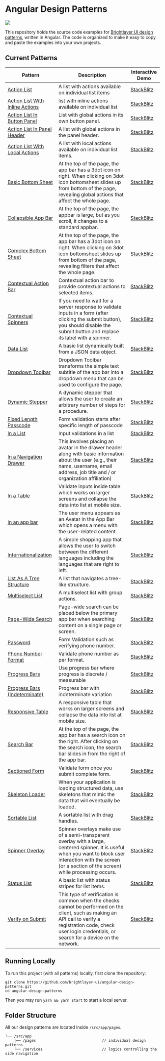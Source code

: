 # Angular Design Patterns

[![](https://img.shields.io/circleci/project/github/brightlayer-ui/angular-design-patterns/master.svg?style=flat)](https://circleci.com/gh/brightlayer-ui/angular-design-patterns/tree/master)

This repository holds the source code examples for [Brightlayer UI design patterns](https://brightlayer-ui.github.io/patterns), written in Angular. The code is organized to make it easy to copy and paste the examples into your own projects.

## Current Patterns

| Pattern                                                      | Description                                                  | Interactive Demo                                             |
| ------------------------------------------------------------ | ------------------------------------------------------------ | ------------------------------------------------------------ |
| [Action List](https://brightlayer-ui.github.io/patterns/lists)       | A list with actions available on individual list items       | [StackBlitz](https://stackblitz.com/github/brightlayer-ui/angular-design-patterns/tree/master?file=src%2Fapp%2Fpages%2Flist%2Faction-list%2Faction-list.component.html) |
| [Action List With Inline Actions](https://brightlayer-ui.github.io/patterns/lists)  | list with inline actions available on individual list| [StackBlitz](https://stackblitz.com/github/brightlayer-ui/angular-design-patterns/tree/master?file=src%2Fapp%2Fpages%2Flist%2Finline-actions%2Finline-actions.component.html) |
| [Action List In Button Panel](https://brightlayer-ui.github.io/patterns/lists)  | List with global actions in its own button panel.| [StackBlitz](https://stackblitz.com/github/brightlayer-ui/angular-design-patterns/tree/master?file=src%2Fapp%2Fpages%2Flist%2Finline-button-panel%2Finline-button-panel.component.html) |
| [Action List In Panel Header](https://brightlayer-ui.github.io/patterns/lists)  | A list with global actions in the panel header.| [StackBlitz](https://stackblitz.com/github/brightlayer-ui/angular-design-patterns/tree/master?file=src%2Fapp%2Fpages%2Flist%2Fin-panel-header%2Fin-panel-header.component.html) |
| [Action List With Local Actions](https://brightlayer-ui.github.io/patterns/lists)  | A list with local actions available on individual list items.| [StackBlitz](https://stackblitz.com/github/brightlayer-ui/angular-design-patterns/tree/master?file=src%2Fapp%2Fpages%2Flist%2Finline-local-actions%2Finline-local-actions.component.html) |
| [Basic Bottom Sheet](https://brightlayer-ui.github.io/patterns/overlay) | At the top of the page, the app bar has a 3dot icon on right. When clicking on 3dot icon bottomsheet slides up from bottom of the page, revealing global actions that affect the whole page. | [StackBlitz](https://stackblitz.com/github/brightlayer-ui/angular-design-patterns/tree/master?file=src%2Fapp%2Fpages%2Foverlays%2Fbasic-bottom-sheet%2Fbasic-bottom-sheet.component.html) |
| [Collapsible App Bar](https://brightlayer-ui.github.io/patterns/appbar) | At the top of the page, the appbar is large, but as you scroll, it changes to a standard appbar. | [StackBlitz](https://stackblitz.com/github/brightlayer-ui/angular-design-patterns/tree/master?file=src%2Fapp%2Fpages%2Fapp-bar%2Fcollapsible-app-bar%2Fcollapsible-app-bar.component.ts) |
| [Complex Bottom Sheet](https://brightlayer-ui.github.io/patterns/overlay) | At the top of the page, the app bar has a 3dot icon on right. When clicking on 3dot icon bottomsheet slides up from bottom of the page, revealing filters that affect the whole page. | [StackBlitz](https://stackblitz.com/github/brightlayer-ui/angular-design-patterns/tree/master?file=src%2Fapp%2Fpages%2Foverlays%2Fcomplex-bottom-sheet%2Fcomplex-bottom-sheet.component.html) |
| [Contextual Action Bar](https://brightlayer-ui.github.io/patterns/appbar) | Contextual action bar to provide contextual actions to selected items. | [StackBlitz](https://stackblitz.com/github/brightlayer-ui/angular-design-patterns/tree/master?file=src%2Fapp%2Fpages%2Fapp-bar%2Fcollapsible-app-bar%2Fcollapsible-app-bar.component.html) |
| [Contextual Spinners](https://brightlayer-ui.github.io/patterns/loading) | If you need to wait for a server response to validate inputs in a form (after clicking the submit button), you should disable the submit button and replace its label with a spinner. | [StackBlitz](https://stackblitz.com/github/brightlayer-ui/angular-design-patterns/tree/master?file=src%2Fapp%2Fpages%2Floading-waiting-states%2Fcontextual-spinners%2Fcontextual-spinners.component.html) |
| [Data List](https://brightlayer-ui.github.io/patterns/lists)         | A basic list dynamically built from a JSON data object.      | [StackBlitz](https://stackblitz.com/github/brightlayer-ui/angular-design-patterns/tree/master?file=src%2Fapp%2Fpages%2Flist%2Fdata-list%2Fdata-list.component.html) |
| [Dropdown Toolbar](https://brightlayer-ui.github.io/patterns/appbar) | Dropdown Toolbar transforms the simple text subtitle of the app bar into a dropdown menu that can be used to configure the page. | [StackBlitz](https://stackblitz.com/github/brightlayer-ui/angular-design-patterns/tree/master?file=src%2Fapp%2Fpages%2Fapp-bar%2Fdropdown-toolbar%2Fdropdown-toolbar.component.html) |
| [Dynamic Stepper](https://brightlayer-ui.github.io/patterns/steppers) | A dynamic stepper that allows the user to create an arbitrary number of steps for a procedure. | [StackBlitz](https://stackblitz.com/github/brightlayer-ui/angular-design-patterns/tree/master?file=src%2Fapp%2Fpages%2Fdynamic-stepper%2Fdynamic-stepper.component.html) |
| [Fixed Length Passcode](https://brightlayer-ui.github.io/patterns/forms)  | Form validation starts after specific length of passcode| [StackBlitz](https://stackblitz.com/github/brightlayer-ui/angular-design-patterns/tree/master?file=src%2Fapp%2Fpages%2Fforms-and-validation%2Ffix-length-passcode%2Ffix-length-passcode.component.html) |
| [In a List](https://brightlayer-ui.github.io/patterns/forms)  | Input validations in a list| [StackBlitz](https://stackblitz.com/github/brightlayer-ui/angular-design-patterns/tree/master?file=src%2Fapp%2Fpages%2Fforms-and-validation%2Fin-a-list%2Fin-a-list.component.html) |
| [In a Navigation Drawer](https://brightlayer-ui.github.io/patterns/account-menu)  | This involves placing an avatar in the drawer header along with basic information about the user (e.g., their name, username, email address, job title and / or organization affiliation)| [StackBlitz](https://stackblitz.com/github/brightlayer-ui/angular-design-patterns/tree/master?file=src%2Fapp%2Fpages%2Faccount-menu%2Fin-a-drawer%2Fmenu-in-a-drawer.component.html) |
| [In a Table](https://brightlayer-ui.github.io/patterns/forms)  | Validate inputs inside table which works on larger screens and collapse the data into list at mobile size.| [StackBlitz](https://stackblitz.com/github/brightlayer-ui/angular-design-patterns/tree/master?file=src%2Fapp%2Fpages%2Fforms-and-validation%2Fin-a-table%2Fin-a-table.component.html) |
| [In an app bar](https://brightlayer-ui.github.io/patterns/account-menu)  | The user menu appears as an Avatar in the App Bar which opens a menu with the user-related content.| [StackBlitz](https://stackblitz.com/github/brightlayer-ui/angular-design-patterns/tree/master?file=src%2Fapp%2Fpages%2Faccount-menu%2Fin-an-app-bar%2Fin-an-app-bar.component.html) |
| [Internationalization](https://brightlayer-ui.github.io/patterns/internationalization) | A simple shopping app that allows the user to switch between the different languages including the languages that are right to left. | [StackBlitz](https://stackblitz.com/github/brightlayer-ui/angular-design-patterns/tree/master?file=src%2Fapp%2Fpages%2Fi18n%2Fi18n.component.html) |
| [List As A Tree Structure](https://brightlayer-ui.github.io/patterns/lists)       | A list that navigates a tree-like structure. | [StackBlitz](https://stackblitz.com/github/brightlayer-ui/angular-design-patterns/tree/master?file=src%2Fapp%2Fpages%2Flist%2Ftree%2Ftree.component.html) |
| [Multiselect List](https://brightlayer-ui.github.io/patterns/lists)  | A multiselect list with group actions.                       | [StackBlitz](https://stackblitz.com/github/brightlayer-ui/angular-design-patterns/tree/master?file=src%2Fapp%2Fpages%2Flist%2Fmultiselect-list%2Fmultiselect-list.component.html) |
| [Page-Wide Search](https://brightlayer-ui.github.io/patterns/appbar) | Page-wide search can be placed below the primary app bar when searching content on a single page or screen. | [StackBlitz](https://stackblitz.com/github/brightlayer-ui/angular-design-patterns/tree/master?file=src%2Fapp%2Fpages%2Fapp-bar%2Fpage-wide-search%2Fpage-wide-search.component.html) |
| [Password](https://brightlayer-ui.github.io/patterns/forms)  | Form Validation such as verifying phone number.                       | [StackBlitz](https://stackblitz.com/github/brightlayer-ui/angular-design-patterns/tree/master?file=src%2Fapp%2Fpages%2Fforms-and-validation%2Fpassword%2Fpassword.component.html) |
| [Phone Number Format](https://brightlayer-ui.github.io/patterns/forms)  | Validate phone number as per format. | [StackBlitz](https://stackblitz.com/github/brightlayer-ui/angular-design-patterns/tree/master?file=src%2Fapp%2Fpages%2Fforms-and-validation%2Fphone-number-format%2Fphone-number-format.component.html) |
| [Progress Bars](https://brightlayer-ui.github.io/patterns/loading)  | Use progress bar where progress is discrete / measurable| [StackBlitz](https://stackblitz.com/github/brightlayer-ui/angular-design-patterns/tree/master?file=src%2Fapp%2Fpages%2Floading-waiting-states%2Fprogress-bars%2Fprogress-bars.component.html) |
| [Progress Bars (Indeterminate)](https://brightlayer-ui.github.io/patterns/loading)  | Progress bar with indeterminate variation| [StackBlitz](https://stackblitz.com/github/brightlayer-ui/angular-design-patterns/tree/master?file=src%2Fapp%2Fpages%2Floading-waiting-states%2Fprogress-bar-indeterminate%2Fprogress-bar-indeterminate.component.html) |
| [Responsive Table](https://brightlayer-ui.github.io/patterns/lists)  | A responsive table that works on larger screens and collapse the data into list at mobile size. | [StackBlitz](https://stackblitz.com/github/brightlayer-ui/angular-design-patterns/tree/master?file=src%2Fapp%2Fpages%2Flist%2Fresponsive-table%2Fresponsive-table.component.html) |
| [Search Bar](https://brightlayer-ui.github.io/patterns/appbar)       | At the top of the page, the app bar has a search icon on the right. After clicking on the search icon, the search bar slides in from the right of the app bar. | [StackBlitz](https://stackblitz.com/github/brightlayer-ui/angular-design-patterns/tree/master?file=src%2Fapp%2Fpages%2Fapp-bar%2Fsearch-bar%2Fsearch-bar.component.html) |
| [Sectioned Form](https://brightlayer-ui.github.io/patterns/forms)  | Validate form once you submit complete form. | [StackBlitz](https://stackblitz.com/github/brightlayer-ui/angular-design-patterns/tree/master?file=src%2Fapp%2Fpages%2Fforms-and-validation%2Fsectioned-form%2Fsectioned-form.component.html) |
| [Skeleton Loader](https://brightlayer-ui.github.io/patterns/loading)       | When your application is loading structured data, use skeletons that mimic the data that will eventually be loaded. | [StackBlitz](https://stackblitz.com/github/brightlayer-ui/angular-design-patterns/tree/master?file=src%2Fapp%2Fpages%2Floading-waiting-states%2Fskeleton-loader%2Fskeleton-loader.component.html) |
| [Sortable List](https://brightlayer-ui.github.io/patterns/lists)     | A sortable list with drag handles.                           | [StackBlitz](https://stackblitz.com/github/brightlayer-ui/angular-design-patterns/tree/master?file=src%2Fapp%2Fpages%2Flist%2Fsortable-list%2Fsortable-list.component.html) |
| [Spinner Overlay](https://brightlayer-ui.github.io/patterns/loading)       | Spinner overlays make use of a semi-transparent overlay with a large, centered spinner. It is useful when you want to block user interaction with the screen (or a section of the screen) while processing occurs. | [StackBlitz](https://stackblitz.com/github/brightlayer-ui/angular-design-patterns/tree/master?file=src%2Fapp%2Fpages%2Floading-waiting-states%2Fskeleton-loader%2Fskeleton-loader.component.html) |
| [Status List](https://brightlayer-ui.github.io/patterns/lists)       | A basic list with status stripes for list items.             | [StackBlitz](https://stackblitz.com/github/brightlayer-ui/angular-design-patterns/tree/master?file=src%2Fapp%2Fpages%2Flist%2Fstatus-list%2Fstatus-list.component.html) |
| [Verify on Submit](https://brightlayer-ui.github.io/patterns/forms)  | This type of verification is common when the checks cannot be performed on the client, such as making an API call to verify a registration code, check user login credentials, or search for a device on the network.  | [StackBlitz](https://stackblitz.com/github/brightlayer-ui/angular-design-patterns/tree/master?file=src%2Fapp%2Fpages%2Fforms-and-validation%2Fverify-on-submit%2Fverify-on-submit.component.html) |

## Running Locally

To run this project (with all patterns) locally, first clone the repository:

```shell
git clone https://github.com/brightlayer-ui/angular-design-patterns.git
cd angular-design-patterns
```

Then you may run `yarn && yarn start` to start a local server.

## Folder Structure

All our design patterns are located inside `/src/app/pages`.

```
└── /src/app
    |── /pages                              // individual design patterns
    └── /services                           // logics controlling the side navigation
```
